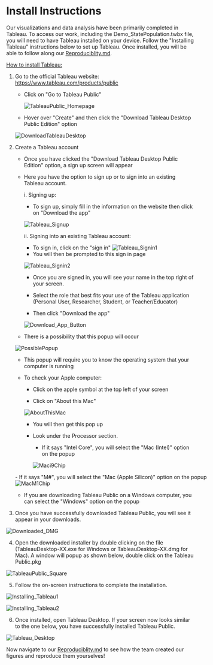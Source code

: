 # Install Instructions 

Our visualizations and data analysis have been primarily completed in Tableau. To access our work, including the Demo_StatePopulation.twbx file, you will need to have Tableau installed on your device. Follow the "Installing Tableau" instructions below to set up Tableau. Once installed, you will be able to follow along our [Reproduciblity.md](https://github.com/ritikjain1/QsideCapstone25/blob/main/Reproducibility.md). 

<ins>How to install Tableau:</ins>

1.  Go to the official Tableau website:
    <https://www.tableau.com/products/public>

    -   Click on "Go to Tableau Public"

          ![TableauPublic_Homepage](/Reproducibility_Documents/Tableau/images/Installing_Tableau_imgs/TableauPublic_Homepage.png)

    -   Hover over "Create" and then click the "Download Tableau Desktop
    Public Edition" option

      ![DownloadTableauDesktop](/Reproducibility_Documents/Tableau/images/Installing_Tableau_imgs/DownloadTableauDesktop.png)

2.  Create a Tableau account

    - Once you have clicked the "Download Tableau Desktop Public
        Edition" option, a sign up screen will appear

    - Here you have the option to sign up or to sign into an existing
        Tableau account.

      i.  Signing up:

      - To sign up, simply fill in the information on the
                website then click on "Download the app"

      ![Tableau_Signup](/Reproducibility_Documents/Tableau/images/Installing_Tableau_imgs/Tableau_Signup.png)

        ii. Signing into an existing Tableau account:

        -  To sign in, click on the "sign in"
      ![Tableau_Signin1](/Reproducibility_Documents/Tableau/images/Installing_Tableau_imgs/Tableau_Signin1.png)
        -   You will then be prompted to this sign in page

      ![Tableau_Signin2](/Reproducibility_Documents/Tableau/images/Installing_Tableau_imgs/Tableau_Signin2.png)

        -   Once you are signed in, you will see your name in the top right of
            your screen.
        
        -   Select the role that best fits your use of the Tableau application
            (Personal User, Researcher, Student, or Teacher/Educator)
        
        -   Then click "Download the app"

      ![Download_App_Button](/Reproducibility_Documents/Tableau/images/Installing_Tableau_imgs/Download_App_Button.png)

    -   There is a possibility that this popup will occur

      ![PossiblePopup](/Reproducibility_Documents/Tableau/images/Installing_Tableau_imgs/PossiblePopup.png)    

    -    This popup will require you to know the operating system that your computer is running

    -   To check your Apple computer:

        -   Click on the apple symbol at the top left of your screen

        -   Click on "About this Mac"

          ![AboutThisMac](/Reproducibility_Documents/Tableau/images/Installing_Tableau_imgs/AboutThisMac.png)

        -   You will then get this pop up
        
        -   Look under the Processor section.
        
            -   If it says "Intel Core", you will select the "Mac (Intel)" option on the popup
        
              ![Maci9Chip](/Reproducibility_Documents/Tableau/images/Installing_Tableau_imgs/Maci9Chip.png)

      <nobr> -  If it says "M#", you will select the "Mac (Apple Silicon)"
               option on the popup
      </nobr>  
               ![MacM1Chip](/Reproducibility_Documents/Tableau/images/Installing_Tableau_imgs/MacM1Chip.jpg)

    -   If you are downloading Tableau Public on a Windows computer, you can
    select the "Windows" option on the popup

3.  Once you have successfully downloaded Tableau Public, you will see
    it appear in your downloads.

  ![Downloaded_DMG](/Reproducibility_Documents/Tableau/images/Installing_Tableau_imgs/Downloaded_DMG.png)

4.  Open the downloaded installer by double clicking on the file
    (TableauDesktop-XX.exe for Windows or TableauDesktop-XX.dmg for
    Mac). A window will popup as shown below, double click on the
    Tableau Public.pkg

  ![TableauPublic_Square](/Reproducibility_Documents/Tableau/images/Installing_Tableau_imgs/TableauPublic_Square.png)

5.  Follow the on-screen instructions to complete the installation.

  ![Installing_Tableau1](/Reproducibility_Documents/Tableau/images/Installing_Tableau_imgs/Installing_Tableau1.png)

  ![Installing_Tableau2](/Reproducibility_Documents/Tableau/images/Installing_Tableau_imgs/Installing_Tableau2.png)

6.  Once installed, open Tableau Desktop. If your screen now looks
    similar to the one below, you have successfully installed Tableau
    Public.

  ![Tableau_Desktop](/Reproducibility_Documents/Tableau/images/Installing_Tableau_imgs/Tableau_Desktop.png)

Now navigate to our [Reproduciblity.md](https://github.com/ritikjain1/QsideCapstone25/blob/main/Reproducibility.md) to see how the team created our figures and reproduce them yourselves!
